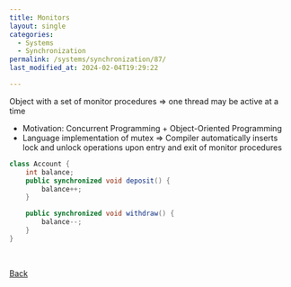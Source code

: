 ```yaml
---
title: Monitors
layout: single
categories:
  - Systems
  - Synchronization
permalink: /systems/synchronization/87/
last_modified_at: 2024-02-04T19:29:22

---
```


Object with a set of monitor procedures => one thread may be active at a time
* Motivation: Concurrent Programming + Object-Oriented Programming
* Language implementation of mutex => Compiler automatically inserts lock and unlock operations upon entry and exit of monitor procedures

```java
class Account {
    int balance;
    public synchronized void deposit() {
        balance++;
    }

    public synchronized void withdraw() {
        balance--;
    }
}
```

<br>

[Back](/systems/synchronization/)
